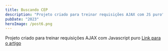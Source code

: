 ```yaml
---
title: Buscando CEP
description: "Projeto criado para treinar requisições AJAX com JS puro"
pubDate: "2023"
heroImage: /post6.png
---
```


Projeto criado para treinar requisições AJAX com Javascript puro
[Link para o artigo](https://github.com/Samuraiflamesf/BuscandoCEP_Ajax)